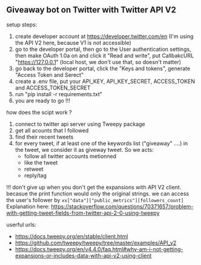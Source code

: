 ## Giveaway bot on Twitter with Twitter API V2

setup steps:
1. create developer account at https://developer.twitter.com/en (I'm using the API V2 here, because V1 is not accessible)
2. go to the developer portal, then go to the User authentication settings, then make OAuth 1.0a on and click it "Read and write", put CallbakcURL "https://127.0.0.1" (local host, we don't use that, so doesn't matter)
3. go back to the developer portal, click the "Keys and tokens", generate "Access Token and Serect"
4. create a .env file, put your API_KEY, API_KEY_SECRET, ACCESS_TOKEN and ACCESS_TOKEN_SECRET
5. run "pip install -r requirements.txt"
6. you are ready to go !!!

how does the scipt work ?
1. connect to twitter api server using Tweepy package 
2. get all acounts that I followed 
3. find their recent tweets
4. for every tweet, if at least one of the keywords list ("giveaway" ....) in the tweet, we consider it as giveway tweet. So we acts:
    - follow all twitter accounts metionned 
    - like the tweet
    - retweet 
    - reply/tag  

!!! don't give up when you don't get the expansions with API V2 client. becasue the print function would only the original strings.
we can access the user's follower by `xx["data"]["public_metrics"][followers_count]`
Explanation here:  https://stackoverflow.com/questions/70371657/problem-with-getting-tweet-fields-from-twitter-api-2-0-using-tweepy


userful urls:
- https://docs.tweepy.org/en/stable/client.html
- https://github.com/tweepy/tweepy/tree/master/examples/API_v2
- https://docs.tweepy.org/en/v4.4.0/faq.html#why-am-i-not-getting-expansions-or-includes-data-with-api-v2-using-client

